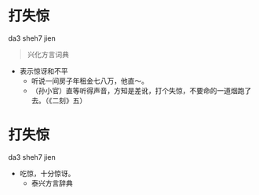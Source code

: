 # 打失惊
da3 sheh7 jien
> 兴化方言词典
- 表示惊讶和不平
  - 听说一间房子年租金七八万，他直～。
  - （孙小官）直等听得声音，方知是差讹，打个失惊，不要命的一道烟跑了去。（《二刻》五）

# 打失惊
da3 sheh7 jien
+ 吃惊，十分惊讶。
  * 泰兴方言辞典
